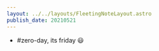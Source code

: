 ```yaml
---
layout: ../../layouts/FleetingNoteLayout.astro
publish_date: 20210521
---
```


- #zero-day, its friday 😃
